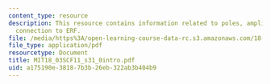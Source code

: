 ```yaml
---
content_type: resource
description: This resource contains information related to poles, amplitude response,
  connection to ERF.
file: /media/https%3A/open-learning-course-data-rc.s3.amazonaws.com/18-03sc-differential-equations-fall-2011/a175190e38187b3b26eb322ab3b404b9_MIT18_03SCF11_s31_0intro.pdf
file_type: application/pdf
resourcetype: Document
title: MIT18_03SCF11_s31_0intro.pdf
uid: a175190e-3818-7b3b-26eb-322ab3b404b9
---
```

